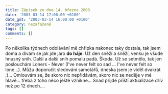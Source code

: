 ```yaml
---
title: Zápisek ze dne 14. března 2003
date: '2003-03-14 17:00:00 +0100'
date_gmt: '2003-03-14 16:00:00 +0100'
category: nezařazené
tags: []
comments: []
---
```

<p>Po několika týdnech odolávání mě
chřipka nakonec taky dostala, tak jsem doma a dívám se jak jde jaro <span style="font-weight:bold">do háje</span>.
 Už den sněží a sněží, venku je
všude hnusný sníh. Další a další sníh pomalu padá. Škoda. Už se setmělo, tak
jen poslouchám Loners - Never (I've never felt so sad ... I've never felt so lone...).
Můžu doporučit sledování samotářů, dneska jsem je viděl dvakrát ;)... Omlouvám
se, že skoro nic nepřidávám, skoro nic se neděje v mé hlavě... třeba z toho něco
ještě vznikne... Snad přijde příští aktualizace dřív než po 12 dnech....</p>
